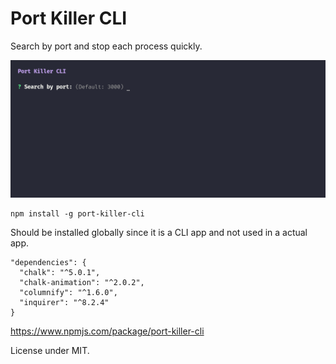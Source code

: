 # Port Killer CLI

Search by port and stop each process quickly.

<img src="portkillercli.gif" alt="Port Killer CLI" />

```
npm install -g port-killer-cli
```

Should be installed globally since it is a CLI app and not used in a actual app.

```
"dependencies": {
  "chalk": "^5.0.1",
  "chalk-animation": "^2.0.2",
  "columnify": "^1.6.0",
  "inquirer": "^8.2.4"
}
```

https://www.npmjs.com/package/port-killer-cli

License under MIT.

